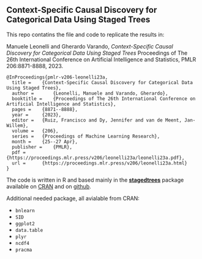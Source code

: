 ## Context-Specific Causal Discovery for Categorical Data Using Staged Trees

This repo contatins the file and code to replicate the results in: 


Manuele Leonelli and Gherardo Varando, *Context-Specific Causal Discovery for Categorical Data Using Staged Trees*
Proceedings of The 26th International Conference on Artificial Intelligence and Statistics, PMLR 206:8871-8888, 2023.

```
@InProceedings{pmlr-v206-leonelli23a,
  title = 	 {Context-Specific Causal Discovery for Categorical Data Using Staged Trees},
  author =       {Leonelli, Manuele and Varando, Gherardo},
  booktitle = 	 {Proceedings of The 26th International Conference on Artificial Intelligence and Statistics},
  pages = 	 {8871--8888},
  year = 	 {2023},
  editor = 	 {Ruiz, Francisco and Dy, Jennifer and van de Meent, Jan-Willem},
  volume = 	 {206},
  series = 	 {Proceedings of Machine Learning Research},
  month = 	 {25--27 Apr},
  publisher =    {PMLR},
  pdf = 	 {https://proceedings.mlr.press/v206/leonelli23a/leonelli23a.pdf},
  url = 	 {https://proceedings.mlr.press/v206/leonelli23a.html}
}
```



The code is written in R and based mainly in the [**stagedtrees**](https://www.jstatsoft.org/article/view/v102i06) package available on [CRAN](https://cran.r-project.org/package=stagedtrees) and on [github](https://github.com/gherardovarando/stagedtrees).


Additional needed package, all avialable from CRAN: 

- `bnlearn`
- `SID` 
- `ggplot2`
- `data.table`
- `plyr`
- `ncdf4`
- `pracma` 

